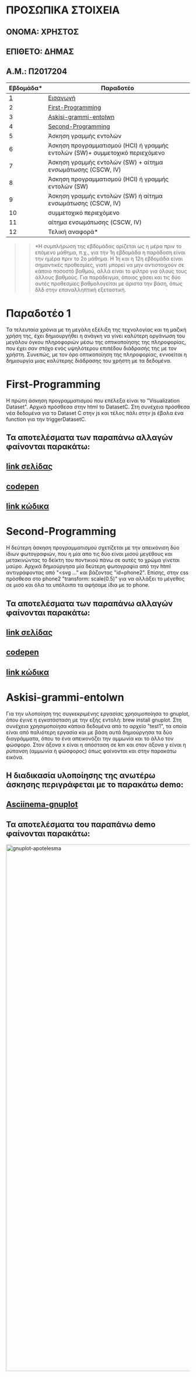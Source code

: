 #  ΠΡΟΣΩΠΙΚΑ ΣΤΟΙΧΕΙΑ
## ΟΝΟΜΑ: ΧΡΗΣΤΟΣ
## ΕΠΙΘΕΤΟ: ΔΗΜΑΣ
## Α.Μ.: Π2017204


| Εβδομάδα* | Παραδοτέο |
| --- | --- |
| <a href="#P">1</a> |<a href="#P">Εισαγωγή </a> |
| 2 | [First-Programming](#First-Programming) |
| 3 | [Askisi-grammi-entolwn](#Askisi-grammi-entolwn) |
| 4 | [Second-Programming](#Second-Programming) |
| 5 | Άσκηση γραμμής εντολών |
| 6 | Άσκηση προγραμματισμού (HCI) ή γραμμής εντολών (SW)+ συμμετοχικό περιεχόμενο |
| 7 | Άσκηση γραμμής εντολών (SW) + αίτημα ενσωμάτωσης (CSCW, IV) |
| 8 | Άσκηση προγραμματισμού (HCI) ή γραμμής εντολών (SW) |
| 9 | Άσκηση γραμμής εντολών (SW) ή αίτημα ενσωμάτωσης (CSCW, IV) |
| 10 | συμμετοχικό περιεχόμενο |
| 11 | αίτημα ενσωμάτωσης (CSCW, IV) |
| 12 | Τελική αναφορά* |

>> *Η συμπλήρωση της εβδομάδας ορίζεται ως η μέρα πριν το επόμενο μάθημα, π.χ., για την 1η εβδομάδα η παράδοση είναι την ημέρα πριν το 2ο μάθημα. Η 1η και η 12η εβδομάδα είναι σημαντικές προθεσμίες, γιατί μπορεί να μην αντιστοιχούν σε κάποιο ποσοστό βαθμού, αλλά είναι το φίλτρο για όλους τους άλλους βαθμούς. Για παράδειγμα, όποιος χάσει και τις δύο αυτές προθεσμίες βαθμολογείται με άριστα την βάση, όπως δλδ στην επαναλληπτική εξεταστική.

# <a name="P-1">Παραδοτέο 1</a>
Τα τελευταία χρόνια με τη μεγάλη εξέλιξη της τεχνολογίας και τη μαζική χρήση της, έχει δημιουργήθει η ανάγκη να γίνει καλύτερη οργάνωση του μεγάλου όγκου πληροφοριών μέσω της οπτικοποίησης της πληροφορίας, που έχει σαν στόχο ενός υψηλότερου επιπέδου διάδρασής της με τον χρήστη. Συνεπώς, με τον όρο οπτικοποίηση της πληροφορίας, εννοείται η δημιουργία μιας καλύτερης διάδρασης του χρήστη με τα δεδομένα.

# First-Programming

Η πρώτη άσκηση προγραμματισμού που επέλεξα είναι το "Visualization Dataset". Αρχικά πρόσθεσα στην html το DatasetC. Στη συνέχεια πρόσθεσα νέα δεδομένα για το Dataset C  στην js και τέλος πάλι στην js έβαλα ένα function για την triggerDatasetC.

## Τα αποτελέσματα των παραπάνω αλλαγών φαίνονται παρακάτω:

## [link σελίδας](https://chris4dim.netlify.app/remix/visualization-dataset/)

## [codepen](https://codepen.io/P2017204/pen/PozZWOp)

## [link κώδικα](https://github.com/chris4dim/site/blob/master/_remix/visualization-dataset.md)

# Second-Programming
Η δεύτερη άσκηση προγραμματισμού σχετίζεται με την απεικόνιση δύο ίδιων φωτογραφιών, που η μία απο τις δύο είναι μισού μεγέθους και μετακινώντας το δείκτη του ποντικιού πάνω σε αυτές το χρώμα γίνεται μαύρο. Αρχικά δημιούργησα μία δεύτερη φωτογραφία από την html αντιγράφοντας από "<svg ...</svg>" και βάζοντας "id=phone2". Επίσης, στην css πρόσθεσα στο phone2 "transform: scale(0.5)" για να αλλάξει το μέγεθος σε μισό και όλα τα υπόλοιπα τα αφήσαμε ίδια με το phone.

## Τα αποτελέσματα των παραπάνω αλλαγών φαίνονται παρακάτω:

## [link σελίδας](https://chris4dim.netlify.app/remix/image/)

## [codepen](https://codepen.io/P2017204/pen/RwRrKGW)

## [link κώδικα](https://github.com/chris4dim/site/blob/master/_remix/image.md)

# Askisi-grammi-entolwn
Για την υλοποίηση της συγκεκριμένης εργασίας χρησιμοποίησα το gnuplot, όπου έγινε η εγκατάσταση με την εξής εντολή: brew install gnuplot. Στη συνέχεια χρησιμοποίησα κάποια δεδομένα από το αρχείο "test1", τα οποία είναι από παλιότερη εργασία και με βάση αυτά δημιούργησα τα δύο διαγράμματα, όπου το ένα απεικονόζει την αμμωνία και το άλλο τον φώσφορο. Στον άξονα x είναι η απόσταση σε km και στον άξονα y είναι η ρύπανση (αμμωνία ή φώσφορος) όπως φαίνονται και στην παρακάτω εικόνα.

## Η διαδικασία υλοποίησης της ανωτέρω άσκησης περιγράφεται με το παρακάτω demo:

## [Asciinema-gnuplot](https://asciinema.org/a/366069)

## Τα αποτελέσματα του παραπάνω demo φαίνονται παρακάτω:

<img width="1440" alt="gnuplot-apotelesma" src="https://user-images.githubusercontent.com/44117722/96353036-292daa80-10d1-11eb-9923-5df0e8ef89ac.png">

   
